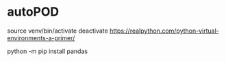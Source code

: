 # autoPOD

source venv/bin/activate
deactivate
https://realpython.com/python-virtual-environments-a-primer/

python -m pip install <package-name> pandas